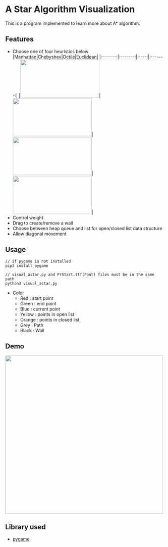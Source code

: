 # **A Star Algorithm Visualization**
This is a program implemented to learn more about A* algorithm.

## Features
  * Choose one of four heuristics below  
    |Manhattan|Chebyshev|Octile|Euclidean|
    |:-------:|:-------:|:----:|:-------:|
    |<img src="https://user-images.githubusercontent.com/48203569/100442237-0688ab80-30eb-11eb-8159-ddaddccaab13.png" height="120" width="250">|<img src="https://user-images.githubusercontent.com/48203569/100442242-07214200-30eb-11eb-8490-97e1d073b24e.png" height="120" width="250">|<img src="https://user-images.githubusercontent.com/48203569/100442249-07b9d880-30eb-11eb-9e47-f317d065d9a7.png" height="120" width="250">|<img src="https://user-images.githubusercontent.com/48203569/100442244-07214200-30eb-11eb-81b2-160d02ef6484.png" height="120" width="250">|
  * Control weight
  * Drag to create/remove a wall
  * Choose between heap queue and list for open/closed list data structure
  * Allow diagonal movement

## Usage
  ```  
  // if pygame is not installed
  pip3 install pygame
  
  // visual_astar.py and PrStart.ttf(Font) files must be in the same path
  python3 visual_astar.py
  ```
  
  * Color  
    * Red : start point
    * Green : end point
    * Blue : current point
    * Yellow : points in open list
    * Orange : points in closed list
    * Grey : Path
    * Black : Wall

## Demo
  <img src="https://user-images.githubusercontent.com/48203569/100443725-94659600-30ed-11eb-996a-effe05e8c2f1.gif" height="500" width="500">

## Library used
  * [pygame](https://www.pygame.org/news)
